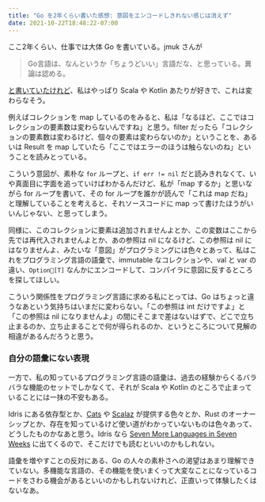 ```yaml
---
title: "Go を2年くらい書いた感想: 意図をエンコードしきれない感じは消えず"
date: 2021-10-22T18:48:22-07:00
---
```

ここ2年くらい、仕事では大体 Go を書いている。jmuk さんが

> Go言語は、なんというか「ちょうどいい」言語だな、と思っている。異論は認める。

[と書いていたけれど](https://messagepassing.github.io/008-justright/04-jmuk/)、私はやっぱり Scala や Kotlin あたりが好きで、これは変わらなそう。

例えばコレクションを map しているのをみると、私は「なるほど、ここではコレクションの要素数は変わらないんですね」と思う。filter だったら「コレクションの要素数は変わるけど、個々の要素は変わらないのか」ということを、あるいは Result を map していたら「ここではエラーのほうは触らないのね」ということを読みとっている。

こういう意図が、素朴な `for` ループと、`if err != nil` だと読みきれなくて、いや真面目に字面を追っていけばわかるんだけど、私が「map するか」と思いながら for ループを書いて、その for ループを誰かが読んで「これは map だね」と理解していることを考えると、それソースコードに map って書けたほうがいいんじゃない、と思ってしまう。

同様に、このコレクションに要素は追加されませんよとか、この変数はここから先では再代入されませんよとか、あの参照は nil になるけど、この参照は nil にはなりませんよ、みたいな「意図」がプログラミングには色々とあって、私はこれをプログラミング言語の語彙で、immutable なコレクションや、val と var の違い、`Option[T]` なんかにエンコードして、コンパイラに意図に反するところを探してほしい。

こういう関係性をプログラミング言語に求める私にとっては、Go はちょっと違うなあという気持ちはいまだに変わらない。「この参照は int だけですよ」と「この参照は nil になりませんよ」の間にそこまで差はないはずで、どこで立ち止まるのか、立ち止まることで何が得られるのか、というところについて見解の相違があるんだろうと思う。

### 自分の語彙にない表現

一方で、私の知っているプログラミング言語の語彙は、過去の経験からくるバラバラな機能のセットでしかなくて、それが Scala や Kotlin のところで止まっていることには一抹の不安もある。

Idris にある依存型とか、[Cats](https://typelevel.org/cats/) や [Scalaz](https://github.com/scalaz/scalaz) が提供する色々とか、Rust のオーナーシップとか、存在を知っているけど使い道がわかっていないものは色々あって、どうしたものかなあと思う。Idris なら [Seven More Languages in Seven Weeks](https://pragprog.com/titles/7lang/seven-more-languages-in-seven-weeks/) に出てくるので、そこだけでも読むといいのかもしれない。

語彙を増やすことの反対にある、Go の人々の素朴さへの渇望はあまり理解できていない。多機能な言語の、その機能を使いまくって大変なことになっているコードをさわる機会があるといいのかもしれないけれど、正直いって体験したくはないなあ。
